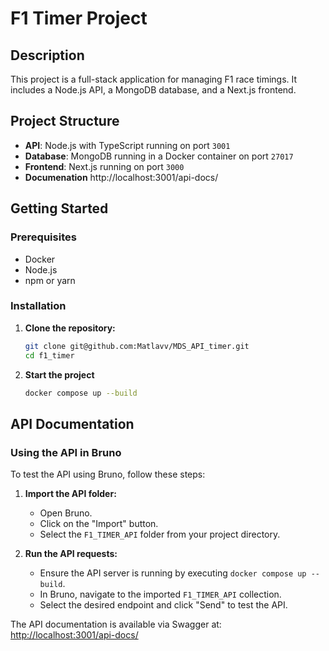 # F1 Timer Project

## Description

This project is a full-stack application for managing F1 race timings. It includes a Node.js API, a MongoDB database, and a Next.js frontend.

## Project Structure

- **API**: Node.js with TypeScript running on port `3001`
- **Database**: MongoDB running in a Docker container on port `27017`
- **Frontend**: Next.js running on port `3000`
- **Documenation** http://localhost:3001/api-docs/

## Getting Started

### Prerequisites

- Docker
- Node.js
- npm or yarn

### Installation

1. **Clone the repository:**

   ```bash
   git clone git@github.com:Matlavv/MDS_API_timer.git
   cd f1_timer
   ```

2. **Start the project**

   ```bash
   docker compose up --build
   ```

## API Documentation

### Using the API in Bruno

To test the API using Bruno, follow these steps:

1. **Import the API folder:**

   - Open Bruno.
   - Click on the "Import" button.
   - Select the `F1_TIMER_API` folder from your project directory.

2. **Run the API requests:**

   - Ensure the API server is running by executing `docker compose up --build`.
   - In Bruno, navigate to the imported `F1_TIMER_API` collection.
   - Select the desired endpoint and click "Send" to test the API.

The API documentation is available via Swagger at:
[http://localhost:3001/api-docs/](http://localhost:3001/api-docs/)
